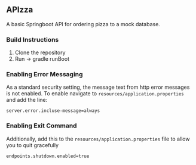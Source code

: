 ## APIzza
A basic Springboot API for ordering pizza to a mock database.  


### Build Instructions

1.  Clone the repository
2.  Run -> gradle runBoot


### Enabling Error Messaging
As a standard security setting, the message text from http error messages is not enabled. 
To enable navigate to  `resources/application.properties` and add the line:

    server.error.incluse-message=always

### Enabling Exit Command
Additionally, add this to the `resources/application.properties` file to allow you to quit gracefully

    endpoints.shutdown.enabled=true
